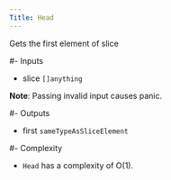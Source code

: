 ```yaml
---
Title: Head
---
```


Gets the first element of slice

#- Inputs
- slice `[]anything`

**Note**: Passing invalid input causes panic.

#- Outputs
- first `sameTypeAsSliceElement`

#- Complexity
- `Head` has a complexity of O(1).
